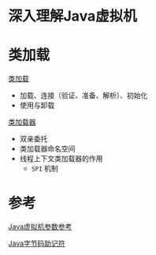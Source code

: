 # 深入理解Java虚拟机

# 类加载
[类加载](类加载.md)
- 加载、连接（验证、准备、解析）、初始化
- 使用与卸载

[类加载器](类加载.md)
- 双亲委托
- 类加载器命名空间
- 线程上下文类加载器的作用
    - `SPI` 机制

# 参考

[Java虚拟机参数参考](Java虚拟机参数参考.md)

[Java字节码助记符](Java字节码助记符.md)